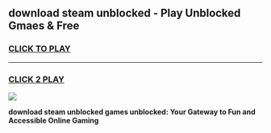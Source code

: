 
## download steam unblocked - Play Unblocked Gmaes & Free
<h3>
<a href="https://news.freeplayer.one?title=download_steam_unblocked&ref=23F">CLICK TO PLAY</a></h3>
<hr>

<h3>
<a href="https://news.freeplayer.one?title=download_steam_unblocked&ref=23F">CLICK 2 PLAY</a>
  
</h3>

<a href="https://news.freeplayer.one?title=download_steam_unblocked&ref=23F/"><img src="https://clearcache.store/games.png"></a>


**download steam unblocked games unblocked: Your Gateway to Fun and Accessible Online Gaming**
